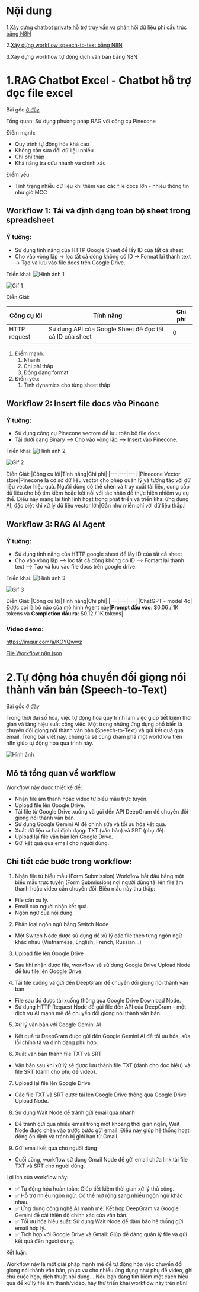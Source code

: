 # Nội dung
1.[Xây dựng chatbot private hỗ trợ truy vấn và phản hồi dữ liệu phi cấu trúc bằng N8N](https://github.com/hoanglong8/Document-Data-science/blob/main/S%C6%A1n%20-%20K%E1%BB%B9%20thu%E1%BA%ADt%20s%E1%BB%AD%20d%E1%BB%A5ng%20N8N%20%C4%91%E1%BB%83%20t%E1%BA%A1o%20chatbot%20%C4%91%E1%BB%8Dc%20d%E1%BB%AF%20li%E1%BB%87u%20phi%20c%E1%BA%A5u%20tr%C3%BAc%20t%E1%BB%AB%20Excel.md)

2.[Xây dựng workflow speech-to-text bằng N8N](https://github.com/hoanglong8/Document-Data-science/blob/main/S%C6%A1n%20-%20K%E1%BB%B9%20thu%E1%BA%ADt%20s%E1%BB%AD%20d%E1%BB%A5ng%20N8N%20%C4%91%E1%BB%83%20t%E1%BA%A1o%20chatbot%20%C4%91%E1%BB%8Dc%20d%E1%BB%AF%20li%E1%BB%87u%20phi%20c%E1%BA%A5u%20tr%C3%BAc%20t%E1%BB%AB%20Excel.md)

3.Xây dựng workflow tự động dịch văn bản bằng N8N

# 1.RAG Chatbot Excel - Chatbot hỗ trợ đọc file excel

Bài gốc [ở đây](https://shrub-midnight-a8f.notion.site/RAG-Chatbot-Excel-17e527e535d9808b827ff0c4c77fb976)

Tổng quan: Sử dụng phương pháp RAG với công cụ Pinecone

Điểm mạnh: 

- Quy trình tự động hóa khá cao
- Không cần sửa đổi dữ liệu nhiều
- Chi phí thấp
- Khả năng tra cứu nhanh và chính xác

Điểm yếu:

- Tình trạng nhiễu dữ liệu khi thêm vào các file docs lớn - nhiều thông tin như giờ MCC

## Workflow 1: Tải và định dạng toàn bộ sheet trong spreadsheet

### Ý tưởng:

- Sử dụng tính năng của HTTP Google Sheet để lấy ID của tất cả sheet
- Cho vào vòng lặp → lọc tất cả dòng không có ID → Format lại thành text → Tạo và lưu vào file docs trên Google Drive.

Triển khai:
![Hình ảnh 1](https://shrub-midnight-a8f.notion.site/image/https%3A%2F%2Fprod-files-secure.s3.us-west-2.amazonaws.com%2F043a9a8f-6006-44cb-b853-e7caf25e509c%2Fee4e5047-7d32-4192-be6b-4e9cc28195bd%2Fimage.png?table=block&id=184527e5-35d9-8027-98ad-c5641028362a&spaceId=043a9a8f-6006-44cb-b853-e7caf25e509c&width=1420&userId=&cache=v2)

![Gif 1](https://media2.giphy.com/media/v1.Y2lkPTc5MGI3NjExaGJweGQxOHF1ZzVzMjk2aTdlbmR5MTJsejJjdDJleTJoaHNrZWg5cyZlcD12MV9pbnRlcm5hbF9naWZfYnlfaWQmY3Q9Zw/8xEj3WObFBKvBJexCa/giphy.gif)

Diễn Giải:

| Công cụ lõi | Tính năng | Chi phí |
| --- | --- | --- |
| HTTP request | Sử dụng API của Google Sheet để đọc tất cả ID của sheet | 0 |
|  |  |  |
1. Điểm mạnh:
    1. Nhanh
    2. Chi phí thấp
    3. Đồng dạng format
2. Điểm yếu:
    1. Tính dynamics cho từng sheet thấp

## Workflow 2: Insert file docs vào Pincone

### Ý tưởng:

- Sử dụng công cụ Pinecone vectore để lưu toàn bộ file docs
- Tải dưới dạng Binary —> Cho vào vòng lặp —>  Insert vào Pinecone.

Triển khai:
![Hình ảnh 2](https://shrub-midnight-a8f.notion.site/image/https%3A%2F%2Fprod-files-secure.s3.us-west-2.amazonaws.com%2F043a9a8f-6006-44cb-b853-e7caf25e509c%2Fa89b5bdc-d5dc-466c-9c8a-5f642bf48c69%2Fimage.png?table=block&id=184527e5-35d9-80cd-9c27-fe83b352d36e&spaceId=043a9a8f-6006-44cb-b853-e7caf25e509c&width=1420&userId=&cache=v2)

![Gif 2](https://media3.giphy.com/media/v1.Y2lkPTc5MGI3NjExNTgybXVzcnczNTlleTVubjE4N3Njb2lvb2txODZrbHFuZ2doZjVqbyZlcD12MV9pbnRlcm5hbF9naWZfYnlfaWQmY3Q9Zw/ODA5iIQqJwiIRV2EyS/giphy.gif)

Diễn Giải:
|Công cụ lõi|Tính năng|Chi phí|
|---|---|---|
|Pinecone Vector store|Pinecone là cơ sở dữ liệu vector cho phép quản lý và tương tác với dữ liệu vector hiệu quả. Người dùng có thể chèn và truy xuất tài liệu, cung cấp dữ liệu cho bộ tìm kiếm hoặc kết nối với tác nhân để thực hiện nhiệm vụ cụ thể. Điều này mang lại tính linh hoạt trong phát triển và triển khai ứng dụng AI, đặc biệt khi xử lý dữ liệu vector lớn|Gần như miễn phí với dữ liệu thấp.|

## Workflow 3: RAG AI Agent

### Ý tưởng:

- Sử dụng tính năng của HTTP google sheet để lấy ID của tất cả sheet
- Cho vào vòng lặp —> lọc tất cả dòng không có ID —> Fomart lại thành text —> Tạo và lưu vào file docs trên google drive.

Triển khai:
![Hình ảnh 3](https://shrub-midnight-a8f.notion.site/image/https%3A%2F%2Fprod-files-secure.s3.us-west-2.amazonaws.com%2F043a9a8f-6006-44cb-b853-e7caf25e509c%2F425f17e6-eb0a-4b91-80a0-5ba5f3a7d3f2%2Fimage.png?table=block&id=184527e5-35d9-80e4-a321-ef5d31032723&spaceId=043a9a8f-6006-44cb-b853-e7caf25e509c&width=1420&userId=&cache=v2)

![Gif 3](https://media3.giphy.com/media/v1.Y2lkPTc5MGI3NjExZG82bjZhd2N4em5hd3l2ZXlkYmU0MWE1bG55YjEzM2Y3ZXE0NG02dyZlcD12MV9pbnRlcm5hbF9naWZfYnlfaWQmY3Q9Zw/VZiQEkLL3ma2lPViT9/giphy.gif)

Diễn Giải:
|Công cụ lõi|Tính năng|Chi phí|
|---|---|---|
|ChatGPT - model 4o|Được coi là bộ não của mô hình Agent này|**Prompt đầu vào**: $0.06 / 1K tokens và **Completion đầu ra**: $0.12 / 1K tokens|

### Video demo:

https://imgur.com/a/KOYQwwz

[File Workflow n8n.json](https://github.com/hoanglong8/Document-Data-science/blob/main/n8n.json)

# 2.Tự động hóa chuyển đổi giọng nói thành văn bản (Speech-to-Text)

Bài gốc [ở đây](https://www.facebook.com/photo/?fbid=9669846533035177&set=gm.1113969847129710&idorvanity=1113089147217780)

Trong thời đại số hóa, việc tự động hóa quy trình làm việc giúp tiết kiệm thời gian và tăng hiệu suất công việc. Một trong những ứng dụng phổ biến là chuyển đổi giọng nói thành văn bản (Speech-to-Text) và gửi kết quả qua email. Trong bài viết này, chúng ta sẽ cùng khám phá một workflow trên n8n giúp tự động hóa quá trình này.

![Hình ảnh](https://scontent.fhan17-1.fna.fbcdn.net/v/t39.30808-6/476118129_9669846543035176_7887554522809818612_n.jpg?_nc_cat=107&ccb=1-7&_nc_sid=aa7b47&_nc_eui2=AeFp-DRKDKbSBlH_ZJd1Bq5kGtkfGaEJywMa2R8ZoQnLA9LbqUyyqF8KhDgX0aEGlvU&_nc_ohc=OUXQnNXv9AgQ7kNvgGT1TIB&_nc_oc=AdjC3RfX8p8vnxzKVOeDQilm9nLAGkTYR4dDoECdUIsSl9paOG5c-bJ0OPBLkkdp0g0&_nc_zt=23&_nc_ht=scontent.fhan17-1.fna&_nc_gid=AtvunKb4PrvDz4iPwDmWQeV&oh=00_AYA-B5-nraxzzHKWRT5QJiRw7Q40r-_kNLVoURouZw05Yw&oe=67A8E192)

## Mô tả tổng quan về workflow
Workflow này được thiết kế để:
* Nhận file âm thanh hoặc video từ biểu mẫu trực tuyến.
* Upload file lên Google Drive.
* Tải file từ Google Drive xuống và gửi đến API DeepGram để chuyển đổi giọng nói thành văn bản.
* Sử dụng Google Gemini AI để chỉnh sửa và tối ưu hóa kết quả.
* Xuất dữ liệu ra hai định dạng: TXT (văn bản) và SRT (phụ đề).
* Upload lại file văn bản lên Google Drive.
* Gửi kết quả qua email cho người dùng.

## Chi tiết các bước trong workflow:
1. Nhận file từ biểu mẫu (Form Submission)
Workflow bắt đầu bằng một biểu mẫu trực tuyến (Form Submission) nơi người dùng tải lên file âm thanh hoặc video cần chuyển đổi. Biểu mẫu này thu thập:
* File cần xử lý.
* Email của người nhận kết quả.
* Ngôn ngữ của nội dung.

2. Phân loại ngôn ngữ bằng Switch Node
* Một Switch Node được sử dụng để xử lý các file theo từng ngôn ngữ khác nhau (Vietnamese, English, French, Russian...)

3. Upload file lên Google Drive
* Sau khi nhận được file, workflow sẽ sử dụng Google Drive Upload Node để lưu file lên Google Drive.

4. Tải file xuống và gửi đến DeepGram để chuyển đổi giọng nói thành văn bản
* File sau đó được tải xuống thông qua Google Drive Download Node.
* Sử dụng HTTP Request Node để gửi file đến API của DeepGram – một dịch vụ AI mạnh mẽ để chuyển đổi giọng nói thành văn bản.

5. Xử lý văn bản với Google Gemini AI
* Kết quả từ DeepGram được gửi đến Google Gemini AI để tối ưu hóa, sửa lỗi chính tả và định dạng phù hợp.

6. Xuất văn bản thành file TXT và SRT
* Văn bản sau khi xử lý sẽ được lưu thành file TXT (dành cho đọc hiểu) và file SRT (dành cho phụ đề video).

7. Upload lại file lên Google Drive
* Các file TXT và SRT được tải lên Google Drive thông qua Google Drive Upload Node.

8. Sử dụng Wait Node để tránh gửi email quá nhanh
* Để tránh gửi quá nhiều email trong một khoảng thời gian ngắn, Wait Node được chèn vào trước bước gửi email. Điều này giúp hệ thống hoạt động ổn định và tránh bị giới hạn từ Gmail.

9. Gửi email kết quả cho người dùng
* Cuối cùng, workflow sử dụng Gmail Node để gửi email chứa link tải file TXT và SRT cho người dùng.

Lợi ích của workflow này:
* ✅ Tự động hóa hoàn toàn: Giúp tiết kiệm thời gian xử lý thủ công.
* ✅ Hỗ trợ nhiều ngôn ngữ: Có thể mở rộng sang nhiều ngôn ngữ khác nhau.
* ✅ Ứng dụng công nghệ AI mạnh mẽ: Kết hợp DeepGram và Google Gemini để cải thiện độ chính xác của văn bản.
* ✅ Tối ưu hóa hiệu suất: Sử dụng Wait Node để đảm bảo hệ thống gửi email hợp lý.
* ✅ Tích hợp với Google Drive và Gmail: Giúp dễ dàng quản lý file và gửi kết quả đến người dùng.

Kết luận:

Workflow này là một giải pháp mạnh mẽ để tự động hóa việc chuyển đổi giọng nói thành văn bản, phục vụ cho nhiều ứng dụng như phụ đề video, ghi chú cuộc họp, dịch thuật nội dung... Nếu bạn đang tìm kiếm một cách hiệu quả để xử lý file âm thanh/video, hãy thử triển khai workflow này trên n8n!
